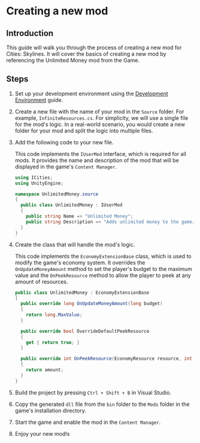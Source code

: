 # Creating a new mod

## Introduction

This guide will walk you through the process of creating a new mod for Cities: Skylines. It will cover the basics of creating a new mod by referencing the Unlimited Money mod from the Game.

## Steps

1. Set up your development environment using the [Development Environment](../development/environment.md) guide.
2. Create a new file with the name of your mod in the `Source` folder. For example, `InfiniteResources.cs`. For simplicity, we will use a single file for the mod's logic. In a real-world scenario, you would create a new folder for your mod and split the logic into multiple files.
3. Add the following code to your new file.

   This code implements the `IUserMod` interface, which is required for all mods. It provides the name and description of the mod that will be displayed in the game's `Content Manager`.

   ```csharp
   using ICities;
   using UnityEngine;

   namespace UnlimitedMoney.source
   {
     public class UnlimitedMoney : IUserMod
     {
       public string Name => "Unlimited Money";
       public string Description => "Adds unlimited money to the game.";
     }
   }
   ```

4. Create the class that will handle the mod's logic.

   This code implements the `EconomyExtensionBase` class, which is used to modify the game's economy system. It overrides the `OnUpdateMoneyAmount` method to set the player's budget to the maximum value and the `OnPeekResource` method to allow the player to peek at any amount of resources.

   ```csharp
   public class UnlimitedMoney : EconomyExtensionBase
   {
     public override long OnUpdateMoneyAmount(long budget)
     {
       return long.MaxValue;
     }

     public override bool OverrideDefaultPeekResource
     {
       get { return true; }
     }

     public override int OnPeekResource(EconomyResource resource, int amount)
     {
       return amount;
     }
   }
   ```

5. Build the project by pressing `Ctrl + Shift + B` in Visual Studio.
6. Copy the generated `dll` file from the `bin` folder to the `Mods` folder in the game's installation directory.
7. Start the game and enable the mod in the `Content Manager`.
8. Enjoy your new mod!s
